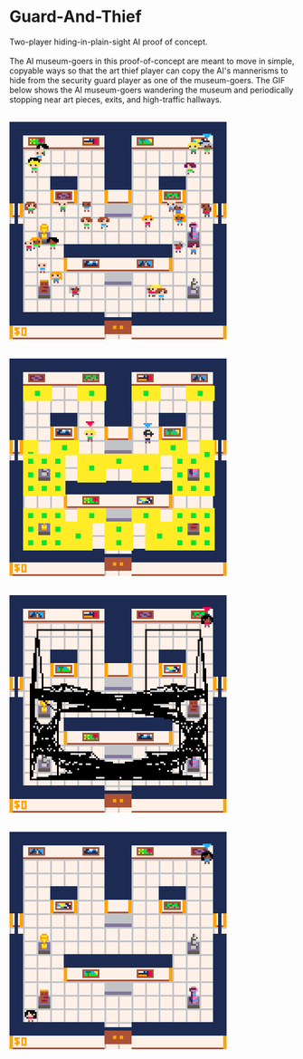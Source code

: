 # Guard-And-Thief
Two-player hiding-in-plain-sight AI proof of concept.<br/><br/>
The AI museum-goers in this proof-of-concept are meant to move in simple, copyable ways so that the art thief player can copy the AI's mannerisms to hide from the security guard player as one of the museum-goers. The GIF below shows the AI museum-goers wandering the museum and periodically stopping near art pieces, exits, and high-traffic hallways.<br/><br/>

![GIF depicting AI museum-goers wandering around a museum](images/guardandthief_normal_operation.gif "Normal AI Operation")<br/><br/>

![Screenshot depicting the points and areas of interest in the museum](images/guardandthief_points_of_interest.png "Points of Interest")<br/><br/>

![Screenshot depicting the connections between points of interest](images/guardandthief_pathing_nodes.png "Pathing Nodes")<br/><br/>

![GIF depicting a single AI museum-goer and its path](images/guardandthief_dynamic_pathing.gif "Dynamic AI Pathing")
